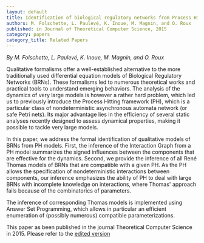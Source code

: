 ```yaml
---
layout: default
title: Identification of biological regulatory networks from Process Hitting models
authors: M. Folschette, L. Paulevé, K. Inoue, M. Magnin, and O. Roux
published: in Journal of Theoretical Computer Science, 2015
category: papers
category_title: Related Papers
---
```


*By M. Folschette, L. Paulevé, K. Inoue, M. Magnin, and O. Roux*

Qualitative formalisms offer a well-established alternative to the more
traditionally used differential equation models of Biological Regulatory
Networks (BRNs). These formalisms led to numerous theoretical works and
practical tools to understand emerging behaviors. The analysis of the dynamics
of very large models is however a rather hard problem, which led us to
previously introduce the Process Hitting framework (PH), which is a particular
class of nondeterministic asynchronous automata network (or safe Petri nets).
Its major advantage lies in the efficiency of several static analyses recently
designed to assess dynamical properties, making it possible to tackle very large
models.

In this paper, we address the formal identification of qualitative models of
BRNs from PH models. First, the inference of the Interaction Graph from a PH
model summarizes the signed influences between the components that are effective
for the dynamics. Second, we provide the inference of all René Thomas models of
BRNs that are compatible with a given PH. As the PH allows the specification of
nondeterministic interactions between components, our inference emphasizes the
ability of PH to deal with large BRNs with incomplete knowledge on interactions,
where Thomas' approach fails because of the combinatorics of parameters.

The inference of corresponding Thomas models is implemented using Answer Set
Programming, which allows in particular an efficient enumeration of (possibly
numerous) compatible parameterizations.


This paper as been published in the journal Theoretical Computer Science in
2015.
Please refer to the [edited version](http://dx.doi.org/10.1016/j.tcs.2014.12.002)


